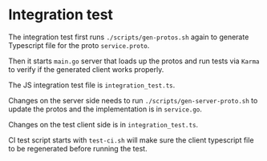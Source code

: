 # Integration test

The integration test first runs `./scripts/gen-protos.sh` again to generate Typescript file for the proto `service.proto`.

Then it starts `main.go` server that loads up the protos and run tests via `Karma` to verify if the generated client works properly.

The JS integration test file is `integration_test.ts`.

Changes on the server side needs to run `./scripts/gen-server-proto.sh` to update the protos and the implementation is in `service.go`.

Changes on the test client side is in `integration_test.ts`.

CI test script starts with `test-ci.sh` will make sure the client typescript file to be regenerated before running the test.
